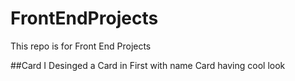 # FrontEndProjects
This repo is for Front End Projects

##Card
I Desinged a Card in First with name Card having cool look
